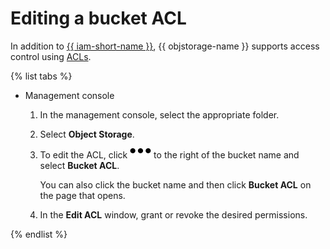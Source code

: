 # Editing a bucket ACL

In addition to [{{ iam-short-name }}](../../../iam/index.yaml), {{ objstorage-name }} supports access control using [ACLs](../../concepts/acl.md).

{% list tabs %}

- Management console

    1. In the management console, select the appropriate folder.

    1. Select **Object Storage**.

    1. To edit the ACL, click ![image](../../../_assets/horizontal-ellipsis.svg) to the right of the bucket name and select **Bucket ACL**.

        You can also click the bucket name and then click **Bucket ACL** on the page that opens.

    1. In the **Edit ACL** window, grant or revoke the desired permissions.

{% endlist %}

